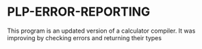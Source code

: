 # PLP-ERROR-REPORTING
This program is an updated version of a calculator compiler. It was improving by checking errors and returning their types
